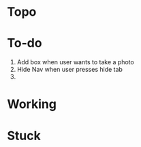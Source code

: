 # Topo

# To-do
1. Add box when user wants to take a photo
2. Hide Nav when user presses hide tab
3. 
# Working

# Stuck